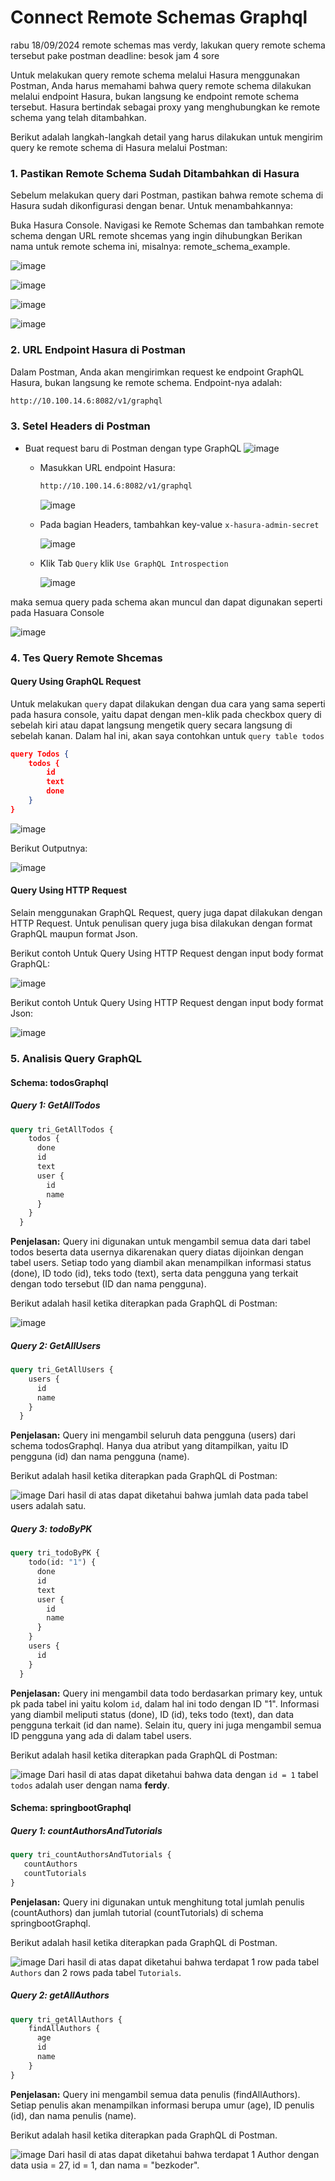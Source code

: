 # Connect Remote Schemas Graphql

rabu 18/09/2024
remote schemas mas verdy, lakukan query remote schema tersebut pake postman
deadline: besok jam 4 sore

Untuk melakukan query remote schema melalui Hasura menggunakan Postman, Anda harus memahami bahwa query remote schema dilakukan melalui endpoint Hasura, bukan langsung ke endpoint remote schema tersebut. Hasura bertindak sebagai proxy yang menghubungkan ke remote schema yang telah ditambahkan.

Berikut adalah langkah-langkah detail yang harus dilakukan untuk mengirim query ke remote schema di Hasura melalui Postman:

### 1. Pastikan Remote Schema Sudah Ditambahkan di Hasura
Sebelum melakukan query dari Postman, pastikan bahwa remote schema di Hasura sudah dikonfigurasi dengan benar. Untuk menambahkannya:

Buka Hasura Console.
Navigasi ke Remote Schemas dan tambahkan remote schema dengan URL remote shcemas yang ingin dihubungkan
Berikan nama untuk remote schema ini, misalnya: remote_schema_example.

![image](https://github.com/user-attachments/assets/08f6a45a-7f08-4577-ab08-173ef9080a95)

![image](https://github.com/user-attachments/assets/5f5cef13-f6d0-4d6a-a1f2-3c20cf510ab3)

![image](https://github.com/user-attachments/assets/b9e12f54-8b63-4dbd-925f-97cfb69f5d2a)

![image](https://github.com/user-attachments/assets/bc3cf647-82f7-4a75-90ae-27093cfc9eda)

### 2. URL Endpoint Hasura di Postman
Dalam Postman, Anda akan mengirimkan request ke endpoint GraphQL Hasura, bukan langsung ke remote schema. Endpoint-nya adalah:

```bash
http://10.100.14.6:8082/v1/graphql
```

### 3. Setel Headers di Postman
- Buat request baru di Postman dengan type GraphQL
![image](https://github.com/user-attachments/assets/1e93511c-8d5b-4aaf-b504-5114a41d4f51)

  - Masukkan URL endpoint Hasura:
  
    ```bash
    http://10.100.14.6:8082/v1/graphql
    ```
    ![image](https://github.com/user-attachments/assets/eb3c33f7-364c-4735-8c24-82f461eedabe)

  - Pada bagian Headers, tambahkan key-value `x-hasura-admin-secret`

    ![image](https://github.com/user-attachments/assets/83734c9c-442d-4d5b-958c-42e7777e81b2)

  - Klik Tab `Query` klik `Use GraphQL Introspection`

    ![image](https://github.com/user-attachments/assets/8b4944c3-6065-465c-8777-e76b6dc46644)

maka semua query pada schema akan muncul dan dapat digunakan seperti pada Hasuara Console

![image](https://github.com/user-attachments/assets/aec6e405-dc82-4fa2-bbc5-1d45a23b974f)


### 4. Tes Query Remote Shcemas

  #### Query Using GraphQL Request
  Untuk melakukan `query` dapat dilakukan dengan dua cara yang sama seperti pada hasura console, yaitu dapat dengan men-klik pada
  checkbox query di sebelah kiri atau dapat langsung mengetik query secara langsung di sebelah kanan.
  Dalam hal ini, akan saya contohkan untuk `query table todos`
  
  ```json
  query Todos {
      todos {
          id
          text
          done
      }
  }
  ```
  ![image](https://github.com/user-attachments/assets/aa1b2738-c126-446c-acbc-d88b58a33fa1)
  
  Berikut Outputnya:
  
  ![image](https://github.com/user-attachments/assets/1aa20e0a-9d33-4c54-84ec-7714ea06b51d)
  
  #### Query Using HTTP Request
  Selain menggunakan GraphQL Request, query juga dapat dilakukan dengan HTTP Request. Untuk penulisan query juga bisa dilakukan dengan
  format GraphQL maupun format Json.
  
  Berikut contoh Untuk Query Using HTTP Request dengan input body format GraphQL:
  
  ![image](https://github.com/user-attachments/assets/783b3813-ece8-4515-993d-add6e10a25d2)
  
  Berikut contoh Untuk Query Using HTTP Request dengan input body format Json:
  
  ![image](https://github.com/user-attachments/assets/0dcaaa1d-fac4-4dff-8fa9-dc7b0fe7ad78)

### 5. Analisis Query GraphQL

#### Schema: todosGraphql

##### Query 1: GetAllTodos

```graphql
query tri_GetAllTodos {
    todos {
      done
      id
      text
      user {
        id
        name
      }
    }
  }
```
**Penjelasan:** Query ini digunakan untuk mengambil semua data dari tabel todos beserta data usernya dikarenakan query diatas dijoinkan dengan tabel users. Setiap todo yang diambil akan menampilkan informasi status (done), ID todo (id), teks todo (text), serta data pengguna yang terkait dengan todo tersebut (ID dan nama pengguna).

Berikut adalah hasil ketika diterapkan pada GraphQL di Postman:

![image](https://github.com/user-attachments/assets/b2759020-49b8-4e7a-9383-5d194aefcbb6)

##### Query 2: GetAllUsers

```graphql
query tri_GetAllUsers {
    users {
      id
      name
    }
  }
```
**Penjelasan:** Query ini mengambil seluruh data pengguna (users) dari schema todosGraphql. Hanya dua atribut yang ditampilkan, yaitu ID pengguna (id) dan nama pengguna (name).

Berikut adalah hasil ketika diterapkan pada GraphQL di Postman:

![image](https://github.com/user-attachments/assets/86aa89f0-b414-48ce-bac2-53a19a262e89)
Dari hasil di atas dapat diketahui bahwa jumlah data pada tabel users adalah satu.

##### Query 3: todoByPK

```graphql
query tri_todoByPK {
    todo(id: "1") {
      done
      id
      text
      user {
        id
        name
      }
    }
    users {
      id
    }
  }
```  

**Penjelasan:** Query ini mengambil data todo berdasarkan primary key, untuk pk pada tabel ini yaitu kolom `id`, dalam hal ini todo dengan ID "1". Informasi yang diambil meliputi status (done), ID (id), teks todo (text), dan data pengguna terkait (id dan name). Selain itu, query ini juga mengambil semua ID pengguna yang ada di dalam tabel users.

Berikut adalah hasil ketika diterapkan pada GraphQL di Postman:

![image](https://github.com/user-attachments/assets/13167c4c-1dbf-4c7a-a252-ea3314ea8007)
Dari hasil di atas dapat diketahui bahwa data dengan `id = 1` tabel `todos` adalah user dengan nama **ferdy**.

#### Schema: springbootGraphql

##### Query 1: countAuthorsAndTutorials

 ```graphql
query tri_countAuthorsAndTutorials {
    countAuthors
    countTutorials
}
```

**Penjelasan:** Query ini digunakan untuk menghitung total jumlah penulis (countAuthors) dan jumlah tutorial (countTutorials) di schema springbootGraphql.

Berikut adalah hasil ketika diterapkan pada GraphQL di Postman.

![image](https://github.com/user-attachments/assets/0cc908c3-b998-43ac-8e4e-51e8a27970a2)
Dari hasil di atas dapat diketahui bahwa terdapat 1 row pada tabel `Authors` dan 2 rows pada tabel `Tutorials`.

##### Query 2: getAllAuthors

```graphql
query tri_getAllAuthors {
    findAllAuthors {
      age
      id
      name
    }
}
```

**Penjelasan:** Query ini mengambil semua data penulis (findAllAuthors). Setiap penulis akan menampilkan informasi berupa umur (age), ID penulis (id), dan nama penulis (name).

Berikut adalah hasil ketika diterapkan pada GraphQL di Postman.

![image](https://github.com/user-attachments/assets/5c91ae52-89cf-4d25-9f65-8213a92aac10)
Dari hasil di atas dapat diketahui bahwa terdapat 1 Author dengan data usia = 27, id = 1, dan nama = "bezkoder".

